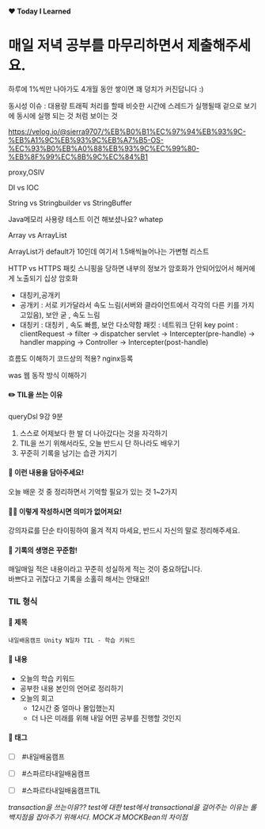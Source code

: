 #### ❤️ Today I Learned
# 매일 저녁 공부를 마무리하면서 제출해주세요.  
하루에 1%씩만 나아가도 4개월 동안 쌓이면 꽤 덩치가 커진답니다 :)


동시성 이슈 :  대용량 트래픽 처리를 할때 비슷한 시간에 스레드가 실행될때 겉으로 보기에 동시에 실행 되는 것 처럼 보이는 것

https://velog.io/@sierra9707/%EB%B0%B1%EC%97%94%EB%93%9C-%EB%A1%9C%EB%93%9C%EB%A7%B5-OS-%EC%93%B0%EB%A0%88%EB%93%9C%EC%99%80-%EB%8F%99%EC%8B%9C%EC%84%B1

proxy,OSIV







DI vs IOC

String vs Stringbuilder vs StringBuffer

Java메모리 사용량 테스트 이건 해보셨나요? whatep

Array vs ArrayList

ArrayList가 default가 10인데 여기서 1.5배씩늘어나는 가변형 리스트

HTTP vs HTTPS
패킷 스니핑을 당하면 내부의 정보가 암호화가 안되어있어서 해커에게 노출되기 십상
암호화 
- 대칭키,공개키
- 공개키 : 서로 키가달라서 속도 느림(서버와 클라이언트에서 각각의 다른 키를 가지고있음), 보안 굳 , 속도 느림 
- 대칭키 : 대칭키 , 속도 빠름, 보안 다소약함
패킷 : 네트워크 단위
key point : 
clientRequest -> filter -> dispatcher servlet -> Intercepter(pre-handle) -> handler mapping -> Controller -> Intercepter(post-handle) 

흐름도 이해하기
코드상의 적용? nginx등록

was 웹 동작 방식 이해하기


























#### ✏️ TIL을 쓰는 이유


queryDsl 9강 9분

1. 스스로 어제보다 한 발 더 나아갔다는 것을 자각하기
2. TIL을 쓰기 위해서라도, 오늘 반드시 단 하나라도 배우기
3. 꾸준히 기록을 남기는 습관 가지기

#### 📒 이런 내용을 담아주세요!

오늘 배운 것 중 정리하면서 기억할 필요가 있는 것 1~2가지

#### 🧏‍♀️ 이렇게 작성하시면 의미가 없어져요!

강의자료를 단순 타이핑하여 옮겨 적지 마세요, 반드시 자신의 말로 정리해주세요.

#### 🐳 기록의 생명은 꾸준함!

매일매일 적은 내용이라고 꾸준히 성실하게 적는 것이 중요하답니다.  
바쁘다고 귀찮다고 기록을 소홀히 해서는 안돼요!!

### TIL 형식

#### 📌 제목

`내일배움캠프 Unity N일차 TIL - 학습 키워드`

#### 📕 내용

- 오늘의 학습 키워드
- 공부한 내용 본인의 언어로 정리하기
- 오늘의 회고
    - 12시간 중 얼마나 몰입했는지
    - 더 나은 미래를 위해 내일 어떤 공부를 진행할 것인지

#### 💌 태그

- [ ]  #내일배움캠프
- [ ]  #스파르타내일배움캠프
- [ ]  #스파르타내일배움캠프TIL













_transaction을 쓰는이유??_
_test에 대한 test에서 transactional을 걸어주는 이유는 롤백지점을 잡아주기 위해서다._
_MOCK과 MOCKBean의 차이점_